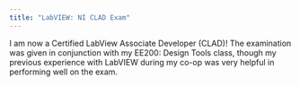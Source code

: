 ```yaml
---
title: "LabVIEW: NI CLAD Exam"
---
```

I am now a Certified LabView Associate Developer (CLAD)! The examination was given in conjunction with my EE200: Design Tools class, though my previous experience with LabVIEW during my co-op was very helpful in performing well on the exam.